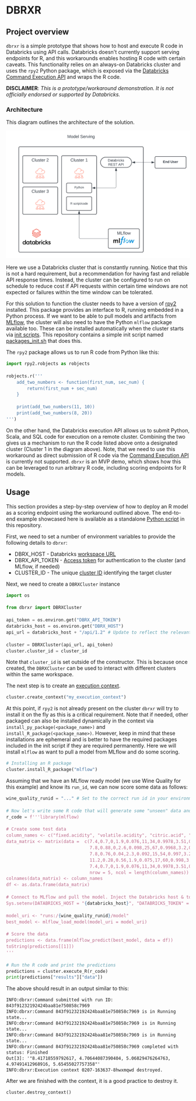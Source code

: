 # DBRXR

## Project overview

`dbrxr` is a simple prototype that shows how to host and execute R code in Databricks using API calls. Databricks doesn't currently support serving endpoints for R, and this workarounds enables hosting R code with certain caveats. This functionality relies on an always-on Databricks cluster and uses the `rpy2` Python package, which is exposed via the [Databricks Command Execution API](https://docs.databricks.com/api/workspace/commandexecution) and wraps the R code.

**DISCLAIMER**: *This is a prototype/workaround demonstration. It is not officially endorsed or supported by Databricks.*

### Architecture

This diagram outlines the architecture of the solution.

![dbrxr architecture](images/dbrxr_arch.png "High Level Architecture")

Here we use a Databricks cluster that is constantly running. Notice that this is not a hard requirement, but a recommendation for having fast and reliable API response times. Instead, the cluster can be configured to run on schedule to reduce cost if API requests within certain time windows are not expected or failures within the time window can be tolerated.

For this solution to function the cluster needs to have a version of [rpy2](https://rpy2.github.io/) installed. This package provides an interface to R, running embedded in a Python process. If we want to be able to pull models and artifacts from [MLflow](https://mlflow.org/docs/latest/index.html), the cluster will also need to have the Python `mlflow` package available too. These can be installed automatically when the cluster starts via [init scripts](https://docs.databricks.com/en/init-scripts/index.html). This repository contains a simple init script named [packages_init.sh](packages_init.sh) that does this.

The `rpy2` package allows us to run R code from Python like this:

```python
import rpy2.robjects as robjects

robjects.r('''
    add_two_numbers <- function(first_num, sec_num) {
        return(first_num + sec_num)
    }
    
    print(add_two_numbers(11, 10))
    print(add_two_numbers(8, 20))
''')
```

On the other hand, the Databricks execution API allows us to submit Python, Scala, and SQL code for execution on a remote cluster. Combining the two gives us a mechanism to run the R code listed above onto a designated cluster (Cluster 1 in the diagram above). Note, that we need to use this workaround as direct submission of R code via the [Command Execution API](https://docs.databricks.com/api/workspace/commandexecution) is currently not supported. `dbrxr` is an MVP demo, which shows how this can be leveraged to run arbitrary R code, including scoring endpoints for R models.

## Usage

This section provides a step-by-step overview of how to deploy an R model as a scoring endpoint using the workaround outlined above. The end-to-end example showcased here is available as a standalone [Python script](demo.py) in this repository.

First, we need to set a number of environment variables to provide the following details to `dbrxr`:

* DBRX_HOST - Databricks [workspace URL](https://docs.databricks.com/en/workspace/workspace-details.html)
* DBRX_API_TOKEN - [Access token](https://docs.databricks.com/en/dev-tools/auth/pat.html) for authentication to the cluster (and MLflow, if needed) 
* CLUSTER_ID - The unique [cluster ID](https://docs.databricks.com/en/workspace/workspace-details.html) identifying the target cluster

Next, we need to create a `DBRXCluster` instance 

```python
import os

from dbrxr import DBRXCluster

api_token = os.environ.get("DBRX_API_TOKEN")
databricks_host = os.environ.get("DBRX_HOST")
api_url = databricks_host + "/api/1.2" # Update to reflect the relevant API version

cluster = DBRXCluster(api_url, api_token)
cluster.cluster_id = cluster_id
```

Note that `cluster_id` is set outside of the constructor. This is because once created, the `DBRXCluster` can be used to interact with different clusters within the same workspace.

The next step is to create an [execution context](https://docs.databricks.com/en/notebooks/execution-context.html).

```python
cluster.create_context("my_execution_context")
```

At this point, if `rpy2` is not already present on the cluster `dbrxr` will try to install it on the fly as this is a critical requirement. Note that if needed, other packaged can also be installed dynamically in the context via `install_py_package(<package_name>)` and `install_R_package(<package_name>)`. However, keep in mind that these installations are ephemeral and is better to have the required packages included in the init script if they are required permanently. Here we will install `mlflow` as want to pull a model from MLflow and do some scoring.

```python
# Installing an R package
cluster.install_R_package("mlflow")
```

Assuming that we have an MLflow ready model (we use Wine Quality for this example) and know its `run_id`, we can now score some data as follows:

```python
wine_quality_runid = "..." # Set to the correct run id in your environment
    
# Now let's write some R code that will generate some "unseen" data and call the model for inference
r_code = f'''library(mlflow)

# Create some test data
column_names <- c("fixed.acidity", "volatile.acidity", "citric.acid", "residual.sugar", "chlorides", "free.sulfur.dioxide", "total.sulfur.dioxide", "density", "pH", "sulphates", "alcohol")
data_matrix <- matrix(data =  c(7.4,0.7,0,1.9,0.076,11,34,0.9978,3.51,0.56,9.4,
                                7.8,0.88,0,2.6,0.098,25,67,0.9968,3.2,0.68,9.8,
                                7.8,0.76,0.04,2.3,0.092,15,54,0.997,3.26,0.65,9.8,
                                11.2,0.28,0.56,1.9,0.075,17,60,0.998,3.16,0.58,9.8,
                                7.4,0.7,0,1.9,0.076,11,34,0.9978,3.51,0.56,9.4),
                                nrow = 5, ncol = length(column_names))
colnames(data_matrix) <- column_names
df <- as.data.frame(data_matrix)

# Connect to MLflow and pull the model. Inject the Databricks host & token for MLflow authentication
Sys.setenv(DATABRICKS_HOST = "{databricks_host}", "DATABRICKS_TOKEN" = "{api_token}")

model_uri <- "runs:/{wine_quality_runid}/model"
best_model <- mlflow_load_model(model_uri = model_uri)

# Score the data
predictions <- data.frame(mlflow_predict(best_model, data = df))          
toString(predictions[[1]])
'''

# Run the R code and print the predictions
predictions = cluster.execute_R(r_code)
print(predictions["results"]["data"])
```

The above should result in an output similar to this:

```
INFO:dbrxr:Command submitted with run ID: 843f91232192424baa81e750858c7969
INFO:dbrxr:Command 843f91232192424baa81e750858c7969 is in Running state...
INFO:dbrxr:Command 843f91232192424baa81e750858c7969 is in Running state...
INFO:dbrxr:Command 843f91232192424baa81e750858c7969 is in Running state...
INFO:dbrxr:Command 843f91232192424baa81e750858c7969 completed with status: Finished
Out[3]: '"8.41718559792617, 4.70644087390404, 5.06829476264763, 4.97491412968916, 5.65455027757358"'
INFO:dbrxr:Execution context 0207-163637-8hwxmqwd destroyed.
```

After we are finished with the context, it is a good practice to destroy it.

```python
cluster.destroy_context()
```